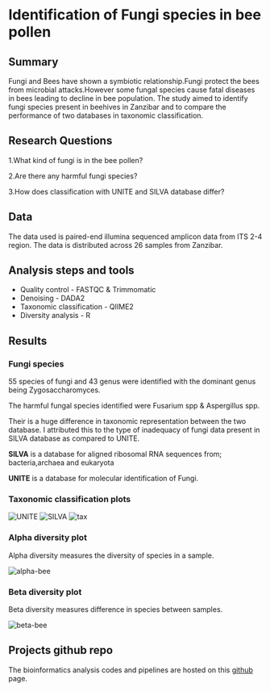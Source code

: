 # Identification of Fungi species in bee pollen 

## Summary
Fungi and Bees have shown a symbiotic relationship.Fungi protect the bees from microbial attacks.However some fungal species cause fatal diseases in bees leading to decline in bee population.
The study aimed to identify fungi species present in beehives in Zanzibar and to compare the performance of two databases in taxonomic classification.
## Research Questions
1.What kind of fungi is in the bee pollen? 

2.Are there any harmful fungi species?

3.How does classification with UNITE and SILVA database differ?

## Data
The data used is paired-end illumina sequenced amplicon data from ITS 2-4 region. The data is distributed across 26 samples from Zanzibar.

## Analysis steps and tools
* Quality control - FASTQC & Trimmomatic
* Denoising - DADA2
* Taxonomic classification - QIIME2
* Diversity analysis - R 

## Results
### Fungi species
55 species of fungi and 43  genus were identified with the dominant genus being Zygosaccharomyces.

The harmful fungal species identified were Fusarium spp & Aspergillus spp.

Their is a huge difference in taxonomic representation between the two database. I attributed this to the type of inadequacy of fungi data present in SILVA database as compared to UNITE.

**SILVA** is a database for aligned ribosomal RNA sequences from; bacteria,archaea and eukaryota

**UNITE** is a database for molecular identification of Fungi.

### Taxonomic classification plots
![UNITE](https://github.com/Parcelli/Bioinformatics-portfolio/assets/85280870/f001e30f-3b26-4184-97ee-a85c53996ad2)
![SILVA](https://github.com/Parcelli/Bioinformatics-portfolio/assets/85280870/6f06e2df-50d7-4bff-9069-5f109dc5ee10)
![tax](https://github.com/Parcelli/Bioinformatics-portfolio/assets/85280870/32c9add1-391a-425b-9c56-e1706a6a0268)

### Alpha diversity plot
Alpha diversity measures the diversity of species in a sample.

![alpha-bee](https://github.com/Parcelli/Bioinformatics-portfolio/assets/85280870/cf7eed9d-0a9f-4a2d-a6df-68dad27a589a)

### Beta diversity plot
Beta diversity measures difference in species between samples.

![beta-bee](https://github.com/Parcelli/Bioinformatics-portfolio/assets/85280870/9c926015-3cf3-4e31-a211-7e0dc033e9df)

## Projects github repo
The bioinformatics analysis codes and pipelines are hosted on this [github]( ) page.
